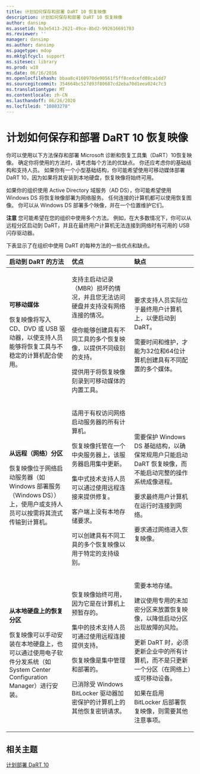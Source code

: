 ```yaml
---
title: 计划如何保存和部署 DaRT 10 恢复映像
description: 计划如何保存和部署 DaRT 10 恢复映像
author: dansimp
ms.assetid: 9a3e5413-2621-49ce-8bd2-992616691703
ms.reviewer: ''
manager: dansimp
ms.author: dansimp
ms.pagetype: mdop
ms.mktglfcycl: support
ms.sitesec: library
ms.prod: w10
ms.date: 06/16/2016
ms.openlocfilehash: bbaa8c4160970de90561f5ff8cedcefd08ca1dd7
ms.sourcegitcommit: 354664bc527d93f80687cd2eba70d1eea024c7c3
ms.translationtype: MT
ms.contentlocale: zh-CN
ms.lasthandoff: 06/26/2020
ms.locfileid: "10803278"
---
```

# 计划如何保存和部署 DaRT 10 恢复映像


你可以使用以下方法保存和部署 Microsoft 诊断和恢复工具集（DaRT）10恢复映像。 确定你将使用的方法时，请考虑每个方法的优缺点。 你还应考虑你的基础结构和支持人员。 如果你有一个小型基础结构，你可能希望使用可移动媒体部署 DaRT 10，因为如果将其安装到本地硬盘，恢复映像将始终可用。

如果你的组织使用 Active Directory 域服务（AD DS），你可能希望使用 Windows DS 将恢复映像部署为网络服务。 任何连接的计算机都可以使用恢复图像。 你可以从 Windows DS 部署多个映像，并在一个位置维护它们。

**注意** 您可能希望在您的组织中使用多个方法。 例如，在大多数情况下，你可以从远程分区启动到 DaRT，并且在最终用户计算机无法连接到网络时有可用的 USB 闪存驱动器。

 

下表显示了在组织中使用 DaRT 的每种方法的一些优点和缺点。

<table>
<colgroup>
<col width="33%" />
<col width="33%" />
<col width="33%" />
</colgroup>
<thead>
<tr class="header">
<th align="left">启动到 DaRT 的方法</th>
<th align="left">优点</th>
<th align="left">缺点</th>
</tr>
</thead>
<tbody>
<tr class="odd">
<td align="left"><p><strong>可移动媒体</strong></p>
<p>恢复映像将写入 CD、DVD 或 USB 驱动器，以使支持人员能够将恢复工具与不稳定的计算机配合使用。</p></td>
<td align="left"><p>支持主启动记录（MBR）损坏的情况，并且您无法访问硬盘并支持没有网络连接的情况。</p>
<p>使你能够创建具有不同工具的多个恢复映像，以提供不同级别的支持。</p>
<p>提供用于将恢复映像刻录到可移动媒体的内置工具。</p></td>
<td align="left"><p>要求支持人员实际位于最终用户计算机上，以便启动到 DaRT。</p>
<p>需要时间和维护，才能为32位和64位计算机创建具有不同配置的多个媒体。</p></td>
</tr>
<tr class="even">
<td align="left"><p><strong>从远程（网络）分区</strong></p>
<p>恢复映像位于网络启动服务器（如 Windows 部署服务（Windows DS））上，使用户或支持人员可以按需将其流式传输到计算机。</p></td>
<td align="left"><p>适用于有权访问网络启动服务器的所有计算机。</p>
<p>恢复映像托管在一个中央服务器上，该服务器启用集中更新。</p>
<p>集中式技术支持人员可以通过使用远程连接来提供修复。</p>
<p>客户端上没有本地存储要求。</p>
<p>可以创建具有不同工具的多个恢复映像以用于特定的支持级别。</p></td>
<td align="left"><p>需要保护 Windows DS 基础结构，以确保常规用户只能启动 DaRT 恢复映像，而不能启动完整的操作系统成像进程。</p>
<p></p>
<p></p>
<p>要求最终用户计算机在运行时连接到网络。</p>
<p>要求通过网络进入恢复映像。</p></td>
</tr>
<tr class="odd">
<td align="left"><p><strong>从本地硬盘上的恢复分区</strong></p>
<p>恢复映像可以手动安装在本地硬盘上，也可以通过使用电子软件分发系统（如 System Center Configuration Manager）进行安装。</p></td>
<td align="left"><p>恢复映像始终可用，因为它是在计算机上预暂存的。</p>
<p>集中的技术支持人员可通过使用远程连接提供支持。</p>
<p>恢复映像是集中管理和部署的。</p>
<p>已消除受 Windows BitLocker 驱动器加密保护的计算机上的其他恢复密钥请求。</p></td>
<td align="left"><p>需要本地存储。</p>
<p>建议使用专用的未加密分区来放置恢复映像，以降低启动分区出现故障的风险。</p>
<p>更新 DaRT 时，必须更新企业中的所有计算机，而不是只更新一个分区（在网络上）或可移动设备。</p>
<p>如果在启用 BitLocker 后部署恢复映像，则需要其他注意事项。</p></td>
</tr>
</tbody>
</table>

 

## 相关主题


[计划部署 DaRT 10](planning-to-deploy-dart-10.md)

 

 





